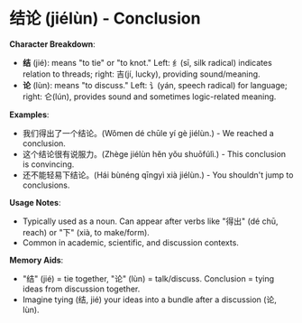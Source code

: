 # **结论 (jiélùn) - Conclusion**

**Character Breakdown**:  
- **结** (jié): means "to tie" or "to knot." Left: 纟(sī, silk radical) indicates relation to threads; right: 吉(jí, lucky), providing sound/meaning.  
- **论** (lùn): means "to discuss." Left: 讠(yán, speech radical) for language; right: 仑(lún), provides sound and sometimes logic-related meaning.

**Examples**:  
- 我们得出了一个结论。(Wǒmen dé chūle yí gè jiélùn.) - We reached a conclusion.  
- 这个结论很有说服力。(Zhège jiélùn hěn yǒu shuōfúlì.) - This conclusion is convincing.  
- 还不能轻易下结论。(Hái bùnéng qīngyì xià jiélùn.) - You shouldn't jump to conclusions.

**Usage Notes**:  
- Typically used as a noun. Can appear after verbs like "得出" (dé chū, reach) or "下" (xià, to make/form).  
- Common in academic, scientific, and discussion contexts.

**Memory Aids**:  
- "结" (jié) = tie together, "论" (lùn) = talk/discuss. Conclusion = tying ideas from discussion together.  
- Imagine tying (结, jié) your ideas into a bundle after a discussion (论, lùn).